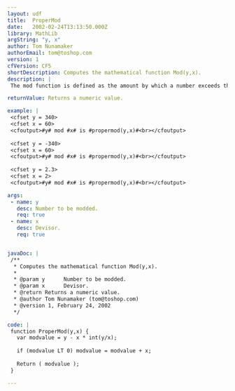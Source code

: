 ```yaml
---
layout: udf
title:  ProperMod
date:   2002-02-24T13:13:50.000Z
library: MathLib
argString: "y, x"
author: Tom Nunamaker
authorEmail: tom@toshop.com
version: 1
cfVersion: CF5
shortDescription: Computes the mathematical function Mod(y,x).
description: |
 The mod function is defined as the amount by which a number exceeds the largest integer multiple of the divisor that is not greater than that number.  CF has a mod operator, however, it only operates on integers and does not handle situations like 2.3 mod 2 (which should return 0.3).

returnValue: Returns a numeric value.

example: |
 <cfset y = 340>
 <cfset x = 60>
 <cfoutput>#y# mod #x# is #propermod(y,x)#<br></cfoutput>
 
 <cfset y = -340>
 <cfset x = 60>
 <cfoutput>#y# mod #x# is #propermod(y,x)#<br></cfoutput>
 
 <cfset y = 2.3>
 <cfset x = 2>
 <cfoutput>#y# mod #x# is #propermod(y,x)#<br></cfoutput>

args:
 - name: y
   desc: Number to be modded.
   req: true
 - name: x
   desc: Devisor.
   req: true


javaDoc: |
 /**
  * Computes the mathematical function Mod(y,x).
  * 
  * @param y      Number to be modded. 
  * @param x      Devisor. 
  * @return Returns a numeric value. 
  * @author Tom Nunamaker (tom@toshop.com) 
  * @version 1, February 24, 2002 
  */

code: |
 function ProperMod(y,x) {
   var modvalue = y - x * int(y/x);
   
   if (modvalue LT 0) modvalue = modvalue + x;
   
   Return ( modvalue );
 }

---
```


